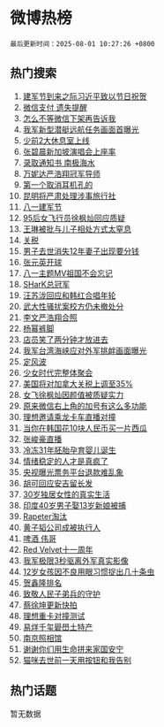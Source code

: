# 微博热榜

`最后更新时间：2025-08-01 10:27:26 +0800`

## 热门搜索

1. [建军节到来之际习近平致以节日祝贺](https://m.weibo.cn/search?containerid=100103type%3D1%26t%3D10%26q%3D%23%E5%BB%BA%E5%86%9B%E8%8A%82%E5%88%B0%E6%9D%A5%E4%B9%8B%E9%99%85%E4%B9%A0%E8%BF%91%E5%B9%B3%E8%87%B4%E4%BB%A5%E8%8A%82%E6%97%A5%E7%A5%9D%E8%B4%BA%23&stream_entry_id=51&isnewpage=1&extparam=seat%3D1%26c_type%3D51%26q%3D%2523%25E5%25BB%25BA%25E5%2586%259B%25E8%258A%2582%25E5%2588%25B0%25E6%259D%25A5%25E4%25B9%258B%25E9%2599%2585%25E4%25B9%25A0%25E8%25BF%2591%25E5%25B9%25B3%25E8%2587%25B4%25E4%25BB%25A5%25E8%258A%2582%25E6%2597%25A5%25E7%25A5%259D%25E8%25B4%25BA%2523%26cate%3D10103%26pos%3D0%26dgr%3D0%26filter_type%3Drealtimehot%26stream_entry_id%3D51%26display_time%3D1754015245%26pre_seqid%3D17540152454810256159676)
1. [微信支付 遗失提醒](https://m.weibo.cn/search?containerid=100103type%3D1%26t%3D10%26q%3D%E5%BE%AE%E4%BF%A1%E6%94%AF%E4%BB%98+%E9%81%97%E5%A4%B1%E6%8F%90%E9%86%92&stream_entry_id=31&isnewpage=1&extparam=seat%3D1%26dgr%3D0%26realpos%3D1%26filter_type%3Drealtimehot%26flag%3D1%26c_type%3D31%26band_rank%3D1%26lcate%3D5001%26cate%3D5001%26pos%3D0%26q%3D%25E5%25BE%25AE%25E4%25BF%25A1%25E6%2594%25AF%25E4%25BB%2598%2520%25E9%2581%2597%25E5%25A4%25B1%25E6%258F%2590%25E9%2586%2592%26stream_entry_id%3D31%26display_time%3D1754015245%26pre_seqid%3D17540152454810256159676)
1. [怎么不等微信下架再告诉我](https://m.weibo.cn/search?containerid=100103type%3D1%26t%3D10%26q%3D%E6%80%8E%E4%B9%88%E4%B8%8D%E7%AD%89%E5%BE%AE%E4%BF%A1%E4%B8%8B%E6%9E%B6%E5%86%8D%E5%91%8A%E8%AF%89%E6%88%91&stream_entry_id=31&isnewpage=1&extparam=seat%3D1%26dgr%3D0%26realpos%3D2%26filter_type%3Drealtimehot%26flag%3D16%26c_type%3D31%26band_rank%3D2%26lcate%3D5001%26cate%3D5001%26pos%3D1%26q%3D%25E6%2580%258E%25E4%25B9%2588%25E4%25B8%258D%25E7%25AD%2589%25E5%25BE%25AE%25E4%25BF%25A1%25E4%25B8%258B%25E6%259E%25B6%25E5%2586%258D%25E5%2591%258A%25E8%25AF%2589%25E6%2588%2591%26stream_entry_id%3D31%26display_time%3D1754015245%26pre_seqid%3D17540152454810256159676)
1. [我军新型潜艇远航任务画面首曝光](https://m.weibo.cn/search?containerid=100103type%3D1%26t%3D10%26q%3D%23%E6%88%91%E5%86%9B%E6%96%B0%E5%9E%8B%E6%BD%9C%E8%89%87%E8%BF%9C%E8%88%AA%E4%BB%BB%E5%8A%A1%E7%94%BB%E9%9D%A2%E9%A6%96%E6%9B%9D%E5%85%89%23&stream_entry_id=31&isnewpage=1&extparam=seat%3D1%26dgr%3D0%26realpos%3D3%26filter_type%3Drealtimehot%26flag%3D0%26c_type%3D31%26band_rank%3D3%26lcate%3D5001%26cate%3D5001%26pos%3D2%26q%3D%2523%25E6%2588%2591%25E5%2586%259B%25E6%2596%25B0%25E5%259E%258B%25E6%25BD%259C%25E8%2589%2587%25E8%25BF%259C%25E8%2588%25AA%25E4%25BB%25BB%25E5%258A%25A1%25E7%2594%25BB%25E9%259D%25A2%25E9%25A6%2596%25E6%259B%259D%25E5%2585%2589%2523%26stream_entry_id%3D31%26display_time%3D1754015245%26pre_seqid%3D17540152454810256159676)
1. [少前2大休息室上线](https://m.weibo.cn/search?containerid=100103type%3D1%26t%3D10%26q%3D%23%E5%B0%91%E5%89%8D2%E5%A4%A7%E4%BC%91%E6%81%AF%E5%AE%A4%E4%B8%8A%E7%BA%BF%23&stream_entry_id=31&isnewpage=1&extparam=seat%3D1%26adid%3D295136%26topic_ad%3D1%26filter_type%3Drealtimehot%26stream_entry_id%3D31%26c_type%3D31%26band_rank%3D4%26lcate%3D5001%26cate%3D5001%26pos%3D3%26is_ad_pos%3D1%26dgr%3D0%26q%3D%2523%25E5%25B0%2591%25E5%2589%258D2%25E5%25A4%25A7%25E4%25BC%2591%25E6%2581%25AF%25E5%25AE%25A4%25E4%25B8%258A%25E7%25BA%25BF%2523%26display_time%3D1754015245%26pre_seqid%3D17540152454810256159676)
1. [张碧晨新加坡演唱会上座率](https://m.weibo.cn/search?containerid=100103type%3D1%26t%3D10%26q%3D%23%E5%BC%A0%E7%A2%A7%E6%99%A8%E6%96%B0%E5%8A%A0%E5%9D%A1%E6%BC%94%E5%94%B1%E4%BC%9A%E4%B8%8A%E5%BA%A7%E7%8E%87%23&stream_entry_id=31&isnewpage=1&extparam=seat%3D1%26dgr%3D0%26realpos%3D4%26filter_type%3Drealtimehot%26flag%3D1%26c_type%3D31%26band_rank%3D4%26lcate%3D5001%26cate%3D5001%26pos%3D4%26q%3D%2523%25E5%25BC%25A0%25E7%25A2%25A7%25E6%2599%25A8%25E6%2596%25B0%25E5%258A%25A0%25E5%259D%25A1%25E6%25BC%2594%25E5%2594%25B1%25E4%25BC%259A%25E4%25B8%258A%25E5%25BA%25A7%25E7%258E%2587%2523%26stream_entry_id%3D31%26display_time%3D1754015245%26pre_seqid%3D17540152454810256159676)
1. [录取通知书 南极海水](https://m.weibo.cn/search?containerid=100103type%3D1%26t%3D10%26q%3D%E5%BD%95%E5%8F%96%E9%80%9A%E7%9F%A5%E4%B9%A6+%E5%8D%97%E6%9E%81%E6%B5%B7%E6%B0%B4&stream_entry_id=31&isnewpage=1&extparam=seat%3D1%26dgr%3D0%26realpos%3D5%26filter_type%3Drealtimehot%26flag%3D1%26c_type%3D31%26band_rank%3D5%26lcate%3D5001%26cate%3D5001%26pos%3D5%26q%3D%25E5%25BD%2595%25E5%258F%2596%25E9%2580%259A%25E7%259F%25A5%25E4%25B9%25A6%2520%25E5%258D%2597%25E6%259E%2581%25E6%25B5%25B7%25E6%25B0%25B4%26stream_entry_id%3D31%26display_time%3D1754015245%26pre_seqid%3D17540152454810256159676)
1. [万妮达严浩翔冠军导师](https://m.weibo.cn/search?containerid=100103type%3D1%26t%3D10%26q%3D%23%E4%B8%87%E5%A6%AE%E8%BE%BE%E4%B8%A5%E6%B5%A9%E7%BF%94%E5%86%A0%E5%86%9B%E5%AF%BC%E5%B8%88%23&stream_entry_id=31&isnewpage=1&extparam=seat%3D1%26dgr%3D0%26realpos%3D6%26filter_type%3Drealtimehot%26flag%3D2%26c_type%3D31%26band_rank%3D6%26lcate%3D5001%26cate%3D5001%26pos%3D6%26q%3D%2523%25E4%25B8%2587%25E5%25A6%25AE%25E8%25BE%25BE%25E4%25B8%25A5%25E6%25B5%25A9%25E7%25BF%2594%25E5%2586%25A0%25E5%2586%259B%25E5%25AF%25BC%25E5%25B8%2588%2523%26stream_entry_id%3D31%26display_time%3D1754015245%26pre_seqid%3D17540152454810256159676)
1. [第一个取消耳机孔的](https://m.weibo.cn/search?containerid=100103type%3D1%26t%3D10%26q%3D%23%E7%AC%AC%E4%B8%80%E4%B8%AA%E5%8F%96%E6%B6%88%E8%80%B3%E6%9C%BA%E5%AD%94%E7%9A%84%23&stream_entry_id=31&isnewpage=1&extparam=seat%3D1%26dgr%3D0%26realpos%3D7%26filter_type%3Drealtimehot%26flag%3D0%26c_type%3D31%26band_rank%3D7%26lcate%3D5001%26cate%3D5001%26pos%3D7%26q%3D%2523%25E7%25AC%25AC%25E4%25B8%2580%25E4%25B8%25AA%25E5%258F%2596%25E6%25B6%2588%25E8%2580%25B3%25E6%259C%25BA%25E5%25AD%2594%25E7%259A%2584%2523%26stream_entry_id%3D31%26display_time%3D1754015245%26pre_seqid%3D17540152454810256159676)
1. [昆明将严肃处理涉事旅行社](https://m.weibo.cn/search?containerid=100103type%3D1%26t%3D10%26q%3D%23%E6%98%86%E6%98%8E%E5%B0%86%E4%B8%A5%E8%82%83%E5%A4%84%E7%90%86%E6%B6%89%E4%BA%8B%E6%97%85%E8%A1%8C%E7%A4%BE%23&stream_entry_id=31&isnewpage=1&extparam=seat%3D1%26dgr%3D0%26realpos%3D8%26filter_type%3Drealtimehot%26flag%3D0%26c_type%3D31%26band_rank%3D8%26lcate%3D5001%26cate%3D5001%26pos%3D8%26q%3D%2523%25E6%2598%2586%25E6%2598%258E%25E5%25B0%2586%25E4%25B8%25A5%25E8%2582%2583%25E5%25A4%2584%25E7%2590%2586%25E6%25B6%2589%25E4%25BA%258B%25E6%2597%2585%25E8%25A1%258C%25E7%25A4%25BE%2523%26stream_entry_id%3D31%26display_time%3D1754015245%26pre_seqid%3D17540152454810256159676)
1. [八一建军节](https://m.weibo.cn/search?containerid=100103type%3D1%26t%3D10%26q%3D%23%E5%85%AB%E4%B8%80%E5%BB%BA%E5%86%9B%E8%8A%82%23&stream_entry_id=31&isnewpage=1&extparam=seat%3D1%26dgr%3D0%26realpos%3D9%26filter_type%3Drealtimehot%26flag%3D1%26c_type%3D31%26band_rank%3D9%26lcate%3D5001%26cate%3D5001%26pos%3D9%26q%3D%2523%25E5%2585%25AB%25E4%25B8%2580%25E5%25BB%25BA%25E5%2586%259B%25E8%258A%2582%2523%26stream_entry_id%3D31%26display_time%3D1754015245%26pre_seqid%3D17540152454810256159676)
1. [95后女飞行员徐枫灿回应质疑](https://m.weibo.cn/search?containerid=100103type%3D1%26t%3D10%26q%3D%2395%E5%90%8E%E5%A5%B3%E9%A3%9E%E8%A1%8C%E5%91%98%E5%BE%90%E6%9E%AB%E7%81%BF%E5%9B%9E%E5%BA%94%E8%B4%A8%E7%96%91%23&stream_entry_id=31&isnewpage=1&extparam=seat%3D1%26dgr%3D0%26realpos%3D10%26filter_type%3Drealtimehot%26flag%3D1%26c_type%3D31%26band_rank%3D10%26lcate%3D5001%26cate%3D5001%26pos%3D10%26q%3D%252395%25E5%2590%258E%25E5%25A5%25B3%25E9%25A3%259E%25E8%25A1%258C%25E5%2591%2598%25E5%25BE%2590%25E6%259E%25AB%25E7%2581%25BF%25E5%259B%259E%25E5%25BA%2594%25E8%25B4%25A8%25E7%2596%2591%2523%26stream_entry_id%3D31%26display_time%3D1754015245%26pre_seqid%3D17540152454810256159676)
1. [王琳被批与儿子相处方式太窒息](https://m.weibo.cn/search?containerid=100103type%3D1%26t%3D10%26q%3D%23%E7%8E%8B%E7%90%B3%E8%A2%AB%E6%89%B9%E4%B8%8E%E5%84%BF%E5%AD%90%E7%9B%B8%E5%A4%84%E6%96%B9%E5%BC%8F%E5%A4%AA%E7%AA%92%E6%81%AF%23&stream_entry_id=31&isnewpage=1&extparam=seat%3D1%26dgr%3D0%26realpos%3D11%26filter_type%3Drealtimehot%26flag%3D1%26c_type%3D31%26band_rank%3D11%26lcate%3D5001%26cate%3D5001%26pos%3D11%26q%3D%2523%25E7%258E%258B%25E7%2590%25B3%25E8%25A2%25AB%25E6%2589%25B9%25E4%25B8%258E%25E5%2584%25BF%25E5%25AD%2590%25E7%259B%25B8%25E5%25A4%2584%25E6%2596%25B9%25E5%25BC%258F%25E5%25A4%25AA%25E7%25AA%2592%25E6%2581%25AF%2523%26stream_entry_id%3D31%26display_time%3D1754015245%26pre_seqid%3D17540152454810256159676)
1. [关税](https://m.weibo.cn/search?containerid=100103type%3D1%26t%3D10%26q%3D%E5%85%B3%E7%A8%8E&stream_entry_id=31&isnewpage=1&extparam=seat%3D1%26dgr%3D0%26realpos%3D12%26filter_type%3Drealtimehot%26flag%3D1%26c_type%3D31%26band_rank%3D12%26lcate%3D5001%26cate%3D5001%26pos%3D12%26q%3D%25E5%2585%25B3%25E7%25A8%258E%26stream_entry_id%3D31%26display_time%3D1754015245%26pre_seqid%3D17540152454810256159676)
1. [男子去世消失12年妻子出现要分钱](https://m.weibo.cn/search?containerid=100103type%3D1%26t%3D10%26q%3D%23%E7%94%B7%E5%AD%90%E5%8E%BB%E4%B8%96%E6%B6%88%E5%A4%B112%E5%B9%B4%E5%A6%BB%E5%AD%90%E5%87%BA%E7%8E%B0%E8%A6%81%E5%88%86%E9%92%B1%23&stream_entry_id=31&isnewpage=1&extparam=seat%3D1%26dgr%3D0%26realpos%3D13%26filter_type%3Drealtimehot%26flag%3D1%26c_type%3D31%26band_rank%3D13%26lcate%3D5001%26cate%3D5001%26pos%3D13%26q%3D%2523%25E7%2594%25B7%25E5%25AD%2590%25E5%258E%25BB%25E4%25B8%2596%25E6%25B6%2588%25E5%25A4%25B112%25E5%25B9%25B4%25E5%25A6%25BB%25E5%25AD%2590%25E5%2587%25BA%25E7%258E%25B0%25E8%25A6%2581%25E5%2588%2586%25E9%2592%25B1%2523%26stream_entry_id%3D31%26display_time%3D1754015245%26pre_seqid%3D17540152454810256159676)
1. [张元英开球](https://m.weibo.cn/search?containerid=100103type%3D1%26t%3D10%26q%3D%E5%BC%A0%E5%85%83%E8%8B%B1%E5%BC%80%E7%90%83&stream_entry_id=31&isnewpage=1&extparam=seat%3D1%26dgr%3D0%26realpos%3D14%26filter_type%3Drealtimehot%26flag%3D1%26c_type%3D31%26band_rank%3D14%26lcate%3D5001%26cate%3D5001%26pos%3D14%26q%3D%25E5%25BC%25A0%25E5%2585%2583%25E8%258B%25B1%25E5%25BC%2580%25E7%2590%2583%26stream_entry_id%3D31%26display_time%3D1754015245%26pre_seqid%3D17540152454810256159676)
1. [八一主题MV祖国不会忘记](https://m.weibo.cn/search?containerid=100103type%3D1%26t%3D10%26q%3D%23%E5%85%AB%E4%B8%80%E4%B8%BB%E9%A2%98MV%E7%A5%96%E5%9B%BD%E4%B8%8D%E4%BC%9A%E5%BF%98%E8%AE%B0%23&stream_entry_id=31&isnewpage=1&extparam=seat%3D1%26dgr%3D0%26realpos%3D15%26filter_type%3Drealtimehot%26flag%3D0%26c_type%3D31%26band_rank%3D15%26lcate%3D5001%26cate%3D5001%26pos%3D15%26q%3D%2523%25E5%2585%25AB%25E4%25B8%2580%25E4%25B8%25BB%25E9%25A2%2598MV%25E7%25A5%2596%25E5%259B%25BD%25E4%25B8%258D%25E4%25BC%259A%25E5%25BF%2598%25E8%25AE%25B0%2523%26stream_entry_id%3D31%26display_time%3D1754015245%26pre_seqid%3D17540152454810256159676)
1. [SHarK总冠军](https://m.weibo.cn/search?containerid=100103type%3D1%26t%3D10%26q%3D%23SHarK%E6%80%BB%E5%86%A0%E5%86%9B%23&stream_entry_id=31&isnewpage=1&extparam=seat%3D1%26dgr%3D0%26realpos%3D16%26filter_type%3Drealtimehot%26flag%3D1%26c_type%3D31%26band_rank%3D16%26lcate%3D5001%26cate%3D5001%26pos%3D16%26q%3D%2523SHarK%25E6%2580%25BB%25E5%2586%25A0%25E5%2586%259B%2523%26stream_entry_id%3D31%26display_time%3D1754015245%26pre_seqid%3D17540152454810256159676)
1. [汪苏泷回应和韩红合唱年轮](https://m.weibo.cn/search?containerid=100103type%3D1%26t%3D10%26q%3D%23%E6%B1%AA%E8%8B%8F%E6%B3%B7%E5%9B%9E%E5%BA%94%E5%92%8C%E9%9F%A9%E7%BA%A2%E5%90%88%E5%94%B1%E5%B9%B4%E8%BD%AE%23&stream_entry_id=31&isnewpage=1&extparam=seat%3D1%26dgr%3D0%26realpos%3D17%26filter_type%3Drealtimehot%26flag%3D2%26c_type%3D31%26band_rank%3D17%26lcate%3D5001%26cate%3D5001%26pos%3D17%26q%3D%2523%25E6%25B1%25AA%25E8%258B%258F%25E6%25B3%25B7%25E5%259B%259E%25E5%25BA%2594%25E5%2592%258C%25E9%259F%25A9%25E7%25BA%25A2%25E5%2590%2588%25E5%2594%25B1%25E5%25B9%25B4%25E8%25BD%25AE%2523%26stream_entry_id%3D31%26display_time%3D1754015245%26pre_seqid%3D17540152454810256159676)
1. [武大性骚扰案校方仍未撤处分](https://m.weibo.cn/search?containerid=100103type%3D1%26t%3D10%26q%3D%23%E6%AD%A6%E5%A4%A7%E6%80%A7%E9%AA%9A%E6%89%B0%E6%A1%88%E6%A0%A1%E6%96%B9%E4%BB%8D%E6%9C%AA%E6%92%A4%E5%A4%84%E5%88%86%23&stream_entry_id=31&isnewpage=1&extparam=seat%3D1%26dgr%3D0%26realpos%3D18%26filter_type%3Drealtimehot%26flag%3D1%26c_type%3D31%26band_rank%3D18%26lcate%3D5001%26cate%3D5001%26pos%3D18%26q%3D%2523%25E6%25AD%25A6%25E5%25A4%25A7%25E6%2580%25A7%25E9%25AA%259A%25E6%2589%25B0%25E6%25A1%2588%25E6%25A0%25A1%25E6%2596%25B9%25E4%25BB%258D%25E6%259C%25AA%25E6%2592%25A4%25E5%25A4%2584%25E5%2588%2586%2523%26stream_entry_id%3D31%26display_time%3D1754015245%26pre_seqid%3D17540152454810256159676)
1. [李文严浩翔合照](https://m.weibo.cn/search?containerid=100103type%3D1%26t%3D10%26q%3D%23%E6%9D%8E%E6%96%87%E4%B8%A5%E6%B5%A9%E7%BF%94%E5%90%88%E7%85%A7%23&stream_entry_id=31&isnewpage=1&extparam=seat%3D1%26dgr%3D0%26realpos%3D19%26filter_type%3Drealtimehot%26flag%3D1%26c_type%3D31%26band_rank%3D19%26lcate%3D5001%26cate%3D5001%26pos%3D19%26q%3D%2523%25E6%259D%258E%25E6%2596%2587%25E4%25B8%25A5%25E6%25B5%25A9%25E7%25BF%2594%25E5%2590%2588%25E7%2585%25A7%2523%26stream_entry_id%3D31%26display_time%3D1754015245%26pre_seqid%3D17540152454810256159676)
1. [杨幂裤脚](https://m.weibo.cn/search?containerid=100103type%3D1%26t%3D10%26q%3D%23%E6%9D%A8%E5%B9%82%E8%A3%A4%E8%84%9A%23&stream_entry_id=31&isnewpage=1&extparam=seat%3D1%26dgr%3D0%26realpos%3D20%26filter_type%3Drealtimehot%26flag%3D1%26c_type%3D31%26band_rank%3D20%26lcate%3D5001%26cate%3D5001%26pos%3D20%26q%3D%2523%25E6%259D%25A8%25E5%25B9%2582%25E8%25A3%25A4%25E8%2584%259A%2523%26stream_entry_id%3D31%26display_time%3D1754015245%26pre_seqid%3D17540152454810256159676)
1. [店员笑了两分钟才放进去](https://m.weibo.cn/search?containerid=100103type%3D1%26t%3D10%26q%3D%23%E5%BA%97%E5%91%98%E7%AC%91%E4%BA%86%E4%B8%A4%E5%88%86%E9%92%9F%E6%89%8D%E6%94%BE%E8%BF%9B%E5%8E%BB%23&stream_entry_id=31&isnewpage=1&extparam=seat%3D1%26dgr%3D0%26realpos%3D21%26filter_type%3Drealtimehot%26flag%3D0%26c_type%3D31%26band_rank%3D21%26lcate%3D5001%26cate%3D5001%26pos%3D21%26q%3D%2523%25E5%25BA%2597%25E5%2591%2598%25E7%25AC%2591%25E4%25BA%2586%25E4%25B8%25A4%25E5%2588%2586%25E9%2592%259F%25E6%2589%258D%25E6%2594%25BE%25E8%25BF%259B%25E5%258E%25BB%2523%26stream_entry_id%3D31%26display_time%3D1754015245%26pre_seqid%3D17540152454810256159676)
1. [我军台湾海峡应对外军挑衅画面曝光](https://m.weibo.cn/search?containerid=100103type%3D1%26t%3D10%26q%3D%23%E6%88%91%E5%86%9B%E5%8F%B0%E6%B9%BE%E6%B5%B7%E5%B3%A1%E5%BA%94%E5%AF%B9%E5%A4%96%E5%86%9B%E6%8C%91%E8%A1%85%E7%94%BB%E9%9D%A2%E6%9B%9D%E5%85%89%23&stream_entry_id=31&isnewpage=1&extparam=seat%3D1%26dgr%3D0%26realpos%3D22%26filter_type%3Drealtimehot%26flag%3D0%26c_type%3D31%26band_rank%3D22%26lcate%3D5001%26cate%3D5001%26pos%3D22%26q%3D%2523%25E6%2588%2591%25E5%2586%259B%25E5%258F%25B0%25E6%25B9%25BE%25E6%25B5%25B7%25E5%25B3%25A1%25E5%25BA%2594%25E5%25AF%25B9%25E5%25A4%2596%25E5%2586%259B%25E6%258C%2591%25E8%25A1%2585%25E7%2594%25BB%25E9%259D%25A2%25E6%259B%259D%25E5%2585%2589%2523%26stream_entry_id%3D31%26display_time%3D1754015245%26pre_seqid%3D17540152454810256159676)
1. [定风波](https://m.weibo.cn/search?containerid=100103type%3D1%26t%3D10%26q%3D%E5%AE%9A%E9%A3%8E%E6%B3%A2&stream_entry_id=31&isnewpage=1&extparam=seat%3D1%26dgr%3D0%26realpos%3D23%26filter_type%3Drealtimehot%26flag%3D1%26c_type%3D31%26band_rank%3D23%26lcate%3D5001%26cate%3D5001%26pos%3D23%26q%3D%25E5%25AE%259A%25E9%25A3%258E%25E6%25B3%25A2%26stream_entry_id%3D31%26display_time%3D1754015245%26pre_seqid%3D17540152454810256159676)
1. [少女时代完整体聚会](https://m.weibo.cn/search?containerid=100103type%3D1%26t%3D10%26q%3D%23%E5%B0%91%E5%A5%B3%E6%97%B6%E4%BB%A3%E5%AE%8C%E6%95%B4%E4%BD%93%E8%81%9A%E4%BC%9A%23&stream_entry_id=31&isnewpage=1&extparam=seat%3D1%26dgr%3D0%26realpos%3D24%26filter_type%3Drealtimehot%26flag%3D1%26c_type%3D31%26band_rank%3D24%26lcate%3D5001%26cate%3D5001%26pos%3D24%26q%3D%2523%25E5%25B0%2591%25E5%25A5%25B3%25E6%2597%25B6%25E4%25BB%25A3%25E5%25AE%258C%25E6%2595%25B4%25E4%25BD%2593%25E8%2581%259A%25E4%25BC%259A%2523%26stream_entry_id%3D31%26display_time%3D1754015245%26pre_seqid%3D17540152454810256159676)
1. [美国将对加拿大关税上调至35%](https://m.weibo.cn/search?containerid=100103type%3D1%26t%3D10%26q%3D%23%E7%BE%8E%E5%9B%BD%E5%B0%86%E5%AF%B9%E5%8A%A0%E6%8B%BF%E5%A4%A7%E5%85%B3%E7%A8%8E%E4%B8%8A%E8%B0%83%E8%87%B335%25%23&stream_entry_id=31&isnewpage=1&extparam=seat%3D1%26dgr%3D0%26realpos%3D25%26filter_type%3Drealtimehot%26flag%3D1%26c_type%3D31%26band_rank%3D25%26lcate%3D5001%26cate%3D5001%26pos%3D25%26q%3D%2523%25E7%25BE%258E%25E5%259B%25BD%25E5%25B0%2586%25E5%25AF%25B9%25E5%258A%25A0%25E6%258B%25BF%25E5%25A4%25A7%25E5%2585%25B3%25E7%25A8%258E%25E4%25B8%258A%25E8%25B0%2583%25E8%2587%25B335%2525%2523%26stream_entry_id%3D31%26display_time%3D1754015245%26pre_seqid%3D17540152454810256159676)
1. [女飞徐枫灿因颜值被质疑实力](https://m.weibo.cn/search?containerid=100103type%3D1%26t%3D10%26q%3D%23%E5%A5%B3%E9%A3%9E%E5%BE%90%E6%9E%AB%E7%81%BF%E5%9B%A0%E9%A2%9C%E5%80%BC%E8%A2%AB%E8%B4%A8%E7%96%91%E5%AE%9E%E5%8A%9B%23&stream_entry_id=31&isnewpage=1&extparam=seat%3D1%26dgr%3D0%26realpos%3D26%26filter_type%3Drealtimehot%26flag%3D1%26c_type%3D31%26band_rank%3D26%26lcate%3D5001%26cate%3D5001%26pos%3D26%26q%3D%2523%25E5%25A5%25B3%25E9%25A3%259E%25E5%25BE%2590%25E6%259E%25AB%25E7%2581%25BF%25E5%259B%25A0%25E9%25A2%259C%25E5%2580%25BC%25E8%25A2%25AB%25E8%25B4%25A8%25E7%2596%2591%25E5%25AE%259E%25E5%258A%259B%2523%26stream_entry_id%3D31%26display_time%3D1754015245%26pre_seqid%3D17540152454810256159676)
1. [原来微信右上角的加号有这么多功能](https://m.weibo.cn/search?containerid=100103type%3D1%26t%3D10%26q%3D%23%E5%8E%9F%E6%9D%A5%E5%BE%AE%E4%BF%A1%E5%8F%B3%E4%B8%8A%E8%A7%92%E7%9A%84%E5%8A%A0%E5%8F%B7%E6%9C%89%E8%BF%99%E4%B9%88%E5%A4%9A%E5%8A%9F%E8%83%BD%23&stream_entry_id=31&isnewpage=1&extparam=seat%3D1%26dgr%3D0%26realpos%3D27%26filter_type%3Drealtimehot%26flag%3D0%26c_type%3D31%26band_rank%3D27%26lcate%3D5001%26cate%3D5001%26pos%3D27%26q%3D%2523%25E5%258E%259F%25E6%259D%25A5%25E5%25BE%25AE%25E4%25BF%25A1%25E5%258F%25B3%25E4%25B8%258A%25E8%25A7%2592%25E7%259A%2584%25E5%258A%25A0%25E5%258F%25B7%25E6%259C%2589%25E8%25BF%2599%25E4%25B9%2588%25E5%25A4%259A%25E5%258A%259F%25E8%2583%25BD%2523%26stream_entry_id%3D31%26display_time%3D1754015245%26pre_seqid%3D17540152454810256159676)
1. [理想邀请乘龙卡车直播对撞](https://m.weibo.cn/search?containerid=100103type%3D1%26t%3D10%26q%3D%23%E7%90%86%E6%83%B3%E9%82%80%E8%AF%B7%E4%B9%98%E9%BE%99%E5%8D%A1%E8%BD%A6%E7%9B%B4%E6%92%AD%E5%AF%B9%E6%92%9E%23&stream_entry_id=31&isnewpage=1&extparam=seat%3D1%26dgr%3D0%26realpos%3D28%26filter_type%3Drealtimehot%26flag%3D0%26c_type%3D31%26band_rank%3D28%26lcate%3D5001%26cate%3D5001%26pos%3D28%26q%3D%2523%25E7%2590%2586%25E6%2583%25B3%25E9%2582%2580%25E8%25AF%25B7%25E4%25B9%2598%25E9%25BE%2599%25E5%258D%25A1%25E8%25BD%25A6%25E7%259B%25B4%25E6%2592%25AD%25E5%25AF%25B9%25E6%2592%259E%2523%26stream_entry_id%3D31%26display_time%3D1754015245%26pre_seqid%3D17540152454810256159676)
1. [当你在韩国花10块人民币买一片西瓜](https://m.weibo.cn/search?containerid=100103type%3D1%26t%3D10%26q%3D%23%E5%BD%93%E4%BD%A0%E5%9C%A8%E9%9F%A9%E5%9B%BD%E8%8A%B110%E5%9D%97%E4%BA%BA%E6%B0%91%E5%B8%81%E4%B9%B0%E4%B8%80%E7%89%87%E8%A5%BF%E7%93%9C%23&stream_entry_id=31&isnewpage=1&extparam=seat%3D1%26dgr%3D0%26realpos%3D29%26filter_type%3Drealtimehot%26flag%3D0%26c_type%3D31%26band_rank%3D29%26lcate%3D5001%26cate%3D5001%26pos%3D29%26q%3D%2523%25E5%25BD%2593%25E4%25BD%25A0%25E5%259C%25A8%25E9%259F%25A9%25E5%259B%25BD%25E8%258A%25B110%25E5%259D%2597%25E4%25BA%25BA%25E6%25B0%2591%25E5%25B8%2581%25E4%25B9%25B0%25E4%25B8%2580%25E7%2589%2587%25E8%25A5%25BF%25E7%2593%259C%2523%26stream_entry_id%3D31%26display_time%3D1754015245%26pre_seqid%3D17540152454810256159676)
1. [张峻豪直播](https://m.weibo.cn/search?containerid=100103type%3D1%26t%3D10%26q%3D%E5%BC%A0%E5%B3%BB%E8%B1%AA%E7%9B%B4%E6%92%AD&stream_entry_id=31&isnewpage=1&extparam=seat%3D1%26dgr%3D0%26realpos%3D30%26filter_type%3Drealtimehot%26flag%3D1%26c_type%3D31%26band_rank%3D30%26lcate%3D5001%26cate%3D5001%26pos%3D30%26q%3D%25E5%25BC%25A0%25E5%25B3%25BB%25E8%25B1%25AA%25E7%259B%25B4%25E6%2592%25AD%26stream_entry_id%3D31%26display_time%3D1754015245%26pre_seqid%3D17540152454810256159676)
1. [冷冻31年胚胎孕育婴儿诞生](https://m.weibo.cn/search?containerid=100103type%3D1%26t%3D10%26q%3D%23%E5%86%B7%E5%86%BB31%E5%B9%B4%E8%83%9A%E8%83%8E%E5%AD%95%E8%82%B2%E5%A9%B4%E5%84%BF%E8%AF%9E%E7%94%9F%23&stream_entry_id=31&isnewpage=1&extparam=seat%3D1%26dgr%3D0%26realpos%3D31%26filter_type%3Drealtimehot%26flag%3D0%26c_type%3D31%26band_rank%3D31%26lcate%3D5001%26cate%3D5001%26pos%3D31%26q%3D%2523%25E5%2586%25B7%25E5%2586%25BB31%25E5%25B9%25B4%25E8%2583%259A%25E8%2583%258E%25E5%25AD%2595%25E8%2582%25B2%25E5%25A9%25B4%25E5%2584%25BF%25E8%25AF%259E%25E7%2594%259F%2523%26stream_entry_id%3D31%26display_time%3D1754015245%26pre_seqid%3D17540152454810256159676)
1. [情绪稳定的人才是真疯了](https://m.weibo.cn/search?containerid=100103type%3D1%26t%3D10%26q%3D%E6%83%85%E7%BB%AA%E7%A8%B3%E5%AE%9A%E7%9A%84%E4%BA%BA%E6%89%8D%E6%98%AF%E7%9C%9F%E7%96%AF%E4%BA%86&stream_entry_id=31&isnewpage=1&extparam=seat%3D1%26dgr%3D0%26realpos%3D32%26filter_type%3Drealtimehot%26flag%3D0%26c_type%3D31%26band_rank%3D32%26lcate%3D5001%26cate%3D5001%26pos%3D32%26q%3D%25E6%2583%2585%25E7%25BB%25AA%25E7%25A8%25B3%25E5%25AE%259A%25E7%259A%2584%25E4%25BA%25BA%25E6%2589%258D%25E6%2598%25AF%25E7%259C%259F%25E7%2596%25AF%25E4%25BA%2586%26stream_entry_id%3D31%26display_time%3D1754015245%26pre_seqid%3D17540152454810256159676)
1. [央视曝光票务平台退款难乱象](https://m.weibo.cn/search?containerid=100103type%3D1%26t%3D10%26q%3D%23%E5%A4%AE%E8%A7%86%E6%9B%9D%E5%85%89%E7%A5%A8%E5%8A%A1%E5%B9%B3%E5%8F%B0%E9%80%80%E6%AC%BE%E9%9A%BE%E4%B9%B1%E8%B1%A1%23&stream_entry_id=31&isnewpage=1&extparam=seat%3D1%26dgr%3D0%26realpos%3D33%26filter_type%3Drealtimehot%26flag%3D0%26c_type%3D31%26band_rank%3D33%26lcate%3D5001%26cate%3D5001%26pos%3D33%26q%3D%2523%25E5%25A4%25AE%25E8%25A7%2586%25E6%259B%259D%25E5%2585%2589%25E7%25A5%25A8%25E5%258A%25A1%25E5%25B9%25B3%25E5%258F%25B0%25E9%2580%2580%25E6%25AC%25BE%25E9%259A%25BE%25E4%25B9%25B1%25E8%25B1%25A1%2523%26stream_entry_id%3D31%26display_time%3D1754015245%26pre_seqid%3D17540152454810256159676)
1. [胡可回应安吉留长发](https://m.weibo.cn/search?containerid=100103type%3D1%26t%3D10%26q%3D%23%E8%83%A1%E5%8F%AF%E5%9B%9E%E5%BA%94%E5%AE%89%E5%90%89%E7%95%99%E9%95%BF%E5%8F%91%23&stream_entry_id=31&isnewpage=1&extparam=seat%3D1%26dgr%3D0%26realpos%3D34%26filter_type%3Drealtimehot%26flag%3D1%26c_type%3D31%26band_rank%3D34%26lcate%3D5001%26cate%3D5001%26pos%3D34%26q%3D%2523%25E8%2583%25A1%25E5%258F%25AF%25E5%259B%259E%25E5%25BA%2594%25E5%25AE%2589%25E5%2590%2589%25E7%2595%2599%25E9%2595%25BF%25E5%258F%2591%2523%26stream_entry_id%3D31%26display_time%3D1754015245%26pre_seqid%3D17540152454810256159676)
1. [30岁独居女性的真实生活](https://m.weibo.cn/search?containerid=100103type%3D1%26t%3D10%26q%3D30%E5%B2%81%E7%8B%AC%E5%B1%85%E5%A5%B3%E6%80%A7%E7%9A%84%E7%9C%9F%E5%AE%9E%E7%94%9F%E6%B4%BB&stream_entry_id=31&isnewpage=1&extparam=seat%3D1%26dgr%3D0%26realpos%3D35%26filter_type%3Drealtimehot%26flag%3D1%26c_type%3D31%26band_rank%3D35%26lcate%3D5001%26cate%3D5001%26pos%3D35%26q%3D30%25E5%25B2%2581%25E7%258B%25AC%25E5%25B1%2585%25E5%25A5%25B3%25E6%2580%25A7%25E7%259A%2584%25E7%259C%259F%25E5%25AE%259E%25E7%2594%259F%25E6%25B4%25BB%26stream_entry_id%3D31%26display_time%3D1754015245%26pre_seqid%3D17540152454810256159676)
1. [印度40岁男子娶13岁新娘被捕](https://m.weibo.cn/search?containerid=100103type%3D1%26t%3D10%26q%3D%23%E5%8D%B0%E5%BA%A640%E5%B2%81%E7%94%B7%E5%AD%90%E5%A8%B613%E5%B2%81%E6%96%B0%E5%A8%98%E8%A2%AB%E6%8D%95%23&stream_entry_id=31&isnewpage=1&extparam=seat%3D1%26dgr%3D0%26realpos%3D36%26filter_type%3Drealtimehot%26flag%3D1%26c_type%3D31%26band_rank%3D36%26lcate%3D5001%26cate%3D5001%26pos%3D36%26q%3D%2523%25E5%258D%25B0%25E5%25BA%25A640%25E5%25B2%2581%25E7%2594%25B7%25E5%25AD%2590%25E5%25A8%25B613%25E5%25B2%2581%25E6%2596%25B0%25E5%25A8%2598%25E8%25A2%25AB%25E6%258D%2595%2523%26stream_entry_id%3D31%26display_time%3D1754015245%26pre_seqid%3D17540152454810256159676)
1. [Rapeter淘汰](https://m.weibo.cn/search?containerid=100103type%3D1%26t%3D10%26q%3DRapeter%E6%B7%98%E6%B1%B0&stream_entry_id=31&isnewpage=1&extparam=seat%3D1%26dgr%3D0%26realpos%3D37%26filter_type%3Drealtimehot%26flag%3D0%26c_type%3D31%26band_rank%3D37%26lcate%3D5001%26cate%3D5001%26pos%3D37%26q%3DRapeter%25E6%25B7%2598%25E6%25B1%25B0%26stream_entry_id%3D31%26display_time%3D1754015245%26pre_seqid%3D17540152454810256159676)
1. [黄子韬公司成被执行人](https://m.weibo.cn/search?containerid=100103type%3D1%26t%3D10%26q%3D%23%E9%BB%84%E5%AD%90%E9%9F%AC%E5%85%AC%E5%8F%B8%E6%88%90%E8%A2%AB%E6%89%A7%E8%A1%8C%E4%BA%BA%23&stream_entry_id=31&isnewpage=1&extparam=seat%3D1%26dgr%3D0%26realpos%3D38%26filter_type%3Drealtimehot%26flag%3D1%26c_type%3D31%26band_rank%3D38%26lcate%3D5001%26cate%3D5001%26pos%3D38%26q%3D%2523%25E9%25BB%2584%25E5%25AD%2590%25E9%259F%25AC%25E5%2585%25AC%25E5%258F%25B8%25E6%2588%2590%25E8%25A2%25AB%25E6%2589%25A7%25E8%25A1%258C%25E4%25BA%25BA%2523%26stream_entry_id%3D31%26display_time%3D1754015245%26pre_seqid%3D17540152454810256159676)
1. [啤酒 伟哥](https://m.weibo.cn/search?containerid=100103type%3D1%26t%3D10%26q%3D%E5%95%A4%E9%85%92+%E4%BC%9F%E5%93%A5&stream_entry_id=31&isnewpage=1&extparam=seat%3D1%26dgr%3D0%26realpos%3D39%26filter_type%3Drealtimehot%26flag%3D1%26c_type%3D31%26band_rank%3D39%26lcate%3D5001%26cate%3D5001%26pos%3D39%26q%3D%25E5%2595%25A4%25E9%2585%2592%2520%25E4%25BC%259F%25E5%2593%25A5%26stream_entry_id%3D31%26display_time%3D1754015245%26pre_seqid%3D17540152454810256159676)
1. [Red Velvet十一周年](https://m.weibo.cn/search?containerid=100103type%3D1%26t%3D10%26q%3DRed+Velvet%E5%8D%81%E4%B8%80%E5%91%A8%E5%B9%B4&stream_entry_id=31&isnewpage=1&extparam=seat%3D1%26dgr%3D0%26realpos%3D40%26filter_type%3Drealtimehot%26flag%3D1%26c_type%3D31%26band_rank%3D40%26lcate%3D5001%26cate%3D5001%26pos%3D40%26q%3DRed%2520Velvet%25E5%258D%2581%25E4%25B8%2580%25E5%2591%25A8%25E5%25B9%25B4%26stream_entry_id%3D31%26display_time%3D1754015245%26pre_seqid%3D17540152454810256159676)
1. [我军极限3秒驱离外军真实影像](https://m.weibo.cn/search?containerid=100103type%3D1%26t%3D10%26q%3D%23%E6%88%91%E5%86%9B%E6%9E%81%E9%99%903%E7%A7%92%E9%A9%B1%E7%A6%BB%E5%A4%96%E5%86%9B%E7%9C%9F%E5%AE%9E%E5%BD%B1%E5%83%8F%23&stream_entry_id=31&isnewpage=1&extparam=seat%3D1%26dgr%3D0%26realpos%3D41%26filter_type%3Drealtimehot%26flag%3D1%26c_type%3D31%26band_rank%3D41%26lcate%3D5001%26cate%3D5001%26pos%3D41%26q%3D%2523%25E6%2588%2591%25E5%2586%259B%25E6%259E%2581%25E9%2599%25903%25E7%25A7%2592%25E9%25A9%25B1%25E7%25A6%25BB%25E5%25A4%2596%25E5%2586%259B%25E7%259C%259F%25E5%25AE%259E%25E5%25BD%25B1%25E5%2583%258F%2523%26stream_entry_id%3D31%26display_time%3D1754015245%26pre_seqid%3D17540152454810256159676)
1. [12岁女孩因不良用眼习惯捉出几十条虫](https://m.weibo.cn/search?containerid=100103type%3D1%26t%3D10%26q%3D%2312%E5%B2%81%E5%A5%B3%E5%AD%A9%E5%9B%A0%E4%B8%8D%E8%89%AF%E7%94%A8%E7%9C%BC%E4%B9%A0%E6%83%AF%E6%8D%89%E5%87%BA%E5%87%A0%E5%8D%81%E6%9D%A1%E8%99%AB%23&stream_entry_id=31&isnewpage=1&extparam=seat%3D1%26dgr%3D0%26realpos%3D42%26filter_type%3Drealtimehot%26flag%3D0%26c_type%3D31%26band_rank%3D42%26lcate%3D5001%26cate%3D5001%26pos%3D42%26q%3D%252312%25E5%25B2%2581%25E5%25A5%25B3%25E5%25AD%25A9%25E5%259B%25A0%25E4%25B8%258D%25E8%2589%25AF%25E7%2594%25A8%25E7%259C%25BC%25E4%25B9%25A0%25E6%2583%25AF%25E6%258D%2589%25E5%2587%25BA%25E5%2587%25A0%25E5%258D%2581%25E6%259D%25A1%25E8%2599%25AB%2523%26stream_entry_id%3D31%26display_time%3D1754015245%26pre_seqid%3D17540152454810256159676)
1. [贺鑫隆排名](https://m.weibo.cn/search?containerid=100103type%3D1%26t%3D10%26q%3D%23%E8%B4%BA%E9%91%AB%E9%9A%86%E6%8E%92%E5%90%8D%23&stream_entry_id=31&isnewpage=1&extparam=seat%3D1%26dgr%3D0%26realpos%3D43%26filter_type%3Drealtimehot%26flag%3D1%26c_type%3D31%26band_rank%3D43%26lcate%3D5001%26cate%3D5001%26pos%3D43%26q%3D%2523%25E8%25B4%25BA%25E9%2591%25AB%25E9%259A%2586%25E6%258E%2592%25E5%2590%258D%2523%26stream_entry_id%3D31%26display_time%3D1754015245%26pre_seqid%3D17540152454810256159676)
1. [致敬人民子弟兵的守护](https://m.weibo.cn/search?containerid=100103type%3D1%26t%3D10%26q%3D%23%E8%87%B4%E6%95%AC%E4%BA%BA%E6%B0%91%E5%AD%90%E5%BC%9F%E5%85%B5%E7%9A%84%E5%AE%88%E6%8A%A4%23&stream_entry_id=31&isnewpage=1&extparam=seat%3D1%26dgr%3D0%26realpos%3D44%26filter_type%3Drealtimehot%26flag%3D0%26c_type%3D31%26band_rank%3D44%26lcate%3D5001%26cate%3D5001%26pos%3D44%26q%3D%2523%25E8%2587%25B4%25E6%2595%25AC%25E4%25BA%25BA%25E6%25B0%2591%25E5%25AD%2590%25E5%25BC%259F%25E5%2585%25B5%25E7%259A%2584%25E5%25AE%2588%25E6%258A%25A4%2523%26stream_entry_id%3D31%26display_time%3D1754015245%26pre_seqid%3D17540152454810256159676)
1. [蔡徐坤更新快拍](https://m.weibo.cn/search?containerid=100103type%3D1%26t%3D10%26q%3D%23%E8%94%A1%E5%BE%90%E5%9D%A4%E6%9B%B4%E6%96%B0%E5%BF%AB%E6%8B%8D%23&stream_entry_id=31&isnewpage=1&extparam=seat%3D1%26dgr%3D0%26realpos%3D45%26filter_type%3Drealtimehot%26flag%3D1%26c_type%3D31%26band_rank%3D45%26lcate%3D5001%26cate%3D5001%26pos%3D45%26q%3D%2523%25E8%2594%25A1%25E5%25BE%2590%25E5%259D%25A4%25E6%259B%25B4%25E6%2596%25B0%25E5%25BF%25AB%25E6%258B%258D%2523%26stream_entry_id%3D31%26display_time%3D1754015245%26pre_seqid%3D17540152454810256159676)
1. [理想重卡对撞测试](https://m.weibo.cn/search?containerid=100103type%3D1%26t%3D10%26q%3D%E7%90%86%E6%83%B3%E9%87%8D%E5%8D%A1%E5%AF%B9%E6%92%9E%E6%B5%8B%E8%AF%95&stream_entry_id=31&isnewpage=1&extparam=seat%3D1%26dgr%3D0%26realpos%3D46%26filter_type%3Drealtimehot%26flag%3D1%26c_type%3D31%26band_rank%3D46%26lcate%3D5001%26cate%3D5001%26pos%3D46%26q%3D%25E7%2590%2586%25E6%2583%25B3%25E9%2587%258D%25E5%258D%25A1%25E5%25AF%25B9%25E6%2592%259E%25E6%25B5%258B%25E8%25AF%2595%26stream_entry_id%3D31%26display_time%3D1754015245%26pre_seqid%3D17540152454810256159676)
1. [易烊千玺礐嶨土特产](https://m.weibo.cn/search?containerid=100103type%3D1%26t%3D10%26q%3D%23%E6%98%93%E7%83%8A%E5%8D%83%E7%8E%BA%E7%A4%90%E5%B6%A8%E5%9C%9F%E7%89%B9%E4%BA%A7%23&stream_entry_id=31&isnewpage=1&extparam=seat%3D1%26dgr%3D0%26realpos%3D47%26filter_type%3Drealtimehot%26flag%3D1%26c_type%3D31%26band_rank%3D47%26lcate%3D5001%26cate%3D5001%26pos%3D47%26q%3D%2523%25E6%2598%2593%25E7%2583%258A%25E5%258D%2583%25E7%258E%25BA%25E7%25A4%2590%25E5%25B6%25A8%25E5%259C%259F%25E7%2589%25B9%25E4%25BA%25A7%2523%26stream_entry_id%3D31%26display_time%3D1754015245%26pre_seqid%3D17540152454810256159676)
1. [南京照相馆](https://m.weibo.cn/search?containerid=100103type%3D1%26t%3D10%26q%3D%23%E5%8D%97%E4%BA%AC%E7%85%A7%E7%9B%B8%E9%A6%86%23&stream_entry_id=31&isnewpage=1&extparam=seat%3D1%26dgr%3D0%26realpos%3D48%26filter_type%3Drealtimehot%26flag%3D1%26c_type%3D31%26band_rank%3D48%26lcate%3D5001%26cate%3D5001%26pos%3D48%26q%3D%2523%25E5%258D%2597%25E4%25BA%25AC%25E7%2585%25A7%25E7%259B%25B8%25E9%25A6%2586%2523%26stream_entry_id%3D31%26display_time%3D1754015245%26pre_seqid%3D17540152454810256159676)
1. [谢谢你们用生命拼来家国安宁](https://m.weibo.cn/search?containerid=100103type%3D1%26t%3D10%26q%3D%23%E8%B0%A2%E8%B0%A2%E4%BD%A0%E4%BB%AC%E7%94%A8%E7%94%9F%E5%91%BD%E6%8B%BC%E6%9D%A5%E5%AE%B6%E5%9B%BD%E5%AE%89%E5%AE%81%23&stream_entry_id=31&isnewpage=1&extparam=seat%3D1%26dgr%3D0%26realpos%3D49%26filter_type%3Drealtimehot%26flag%3D0%26c_type%3D31%26band_rank%3D49%26lcate%3D5001%26cate%3D5001%26pos%3D49%26q%3D%2523%25E8%25B0%25A2%25E8%25B0%25A2%25E4%25BD%25A0%25E4%25BB%25AC%25E7%2594%25A8%25E7%2594%259F%25E5%2591%25BD%25E6%258B%25BC%25E6%259D%25A5%25E5%25AE%25B6%25E5%259B%25BD%25E5%25AE%2589%25E5%25AE%2581%2523%26stream_entry_id%3D31%26display_time%3D1754015245%26pre_seqid%3D17540152454810256159676)
1. [猫咪去世前一天用按钮和我告别](https://m.weibo.cn/search?containerid=100103type%3D1%26t%3D10%26q%3D%E7%8C%AB%E5%92%AA%E5%8E%BB%E4%B8%96%E5%89%8D%E4%B8%80%E5%A4%A9%E7%94%A8%E6%8C%89%E9%92%AE%E5%92%8C%E6%88%91%E5%91%8A%E5%88%AB&stream_entry_id=31&isnewpage=1&extparam=seat%3D1%26dgr%3D0%26realpos%3D50%26filter_type%3Drealtimehot%26flag%3D1%26c_type%3D31%26band_rank%3D50%26lcate%3D5001%26cate%3D5001%26pos%3D50%26q%3D%25E7%258C%25AB%25E5%2592%25AA%25E5%258E%25BB%25E4%25B8%2596%25E5%2589%258D%25E4%25B8%2580%25E5%25A4%25A9%25E7%2594%25A8%25E6%258C%2589%25E9%2592%25AE%25E5%2592%258C%25E6%2588%2591%25E5%2591%258A%25E5%2588%25AB%26stream_entry_id%3D31%26display_time%3D1754015245%26pre_seqid%3D17540152454810256159676)

## 热门话题

暂无数据

